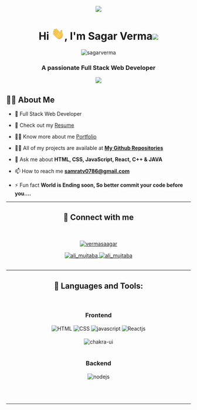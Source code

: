 <div align="center">
  <img src="https://media.giphy.com/media/M9gbBd9nbDrOTu1Mqx/giphy.gif" width="100"/>
</div>



<h1 align="center">Hi <img src="https://raw.githubusercontent.com/ABSphreak/ABSphreak/master/gifs/Hi.gif" width="35">, I'm Sagar Verma<img src="https://camo.githubusercontent.com/d3359cb00ab0b5ed8f2e1fe3fceb4fbaf3b614340f8c0db99c17b9f50b351770/68747470733a2f2f656d6f6a69732e736c61636b6d6f6a69732e636f6d2f656d6f6a69732f696d616765732f313533313834393433302f343234362f626c6f622d73756e676c61737365732e6769663f31353331383439343330" width="32"/></h1>

<p align="center"> <img src="https://komarev.com/ghpvc/?username=sagarverma&label=Profile%20views&color=0e75b6&style=flat" alt="sagarverma" />  </p>

<h3 align="center">A passionate Full Stack Web Developer</h3>



<p align="center">
  <a href="https://github.com/DenverCoder1/readme-typing-svg">
    <img src="https://readme-typing-svg.demolab.com/?lines=hi! My self Sagar Verma; I am a Full-stack%20web%20developer 👨🏻‍💻; interested in Coding![Uploading image.png…]()
♂️;Curious%20to%20learn%20new%20things !&font=Fira%20Code&center=true&width=440&height=45&color=#37bcf7&vCenter=true&size=22&pause=1000"></a>
</p>



## 🙋‍♂️ About Me

- 🔭 Full Stack Web Developer

- 📄 Check out my [Resume](https://drive.google.com/file/d/1hLlhDw7bM2v9qZQW-AZzwSeotzw-B9GZ/view?usp=sharing)

- 👨‍💻 Know more about me [Portfolio]()

- 👨‍💻 All of my projects are available at **[My Github Repositories](https://github.com/vermasaagar?tab=repositories)**

- 💬 Ask me about **HTML, CSS, JavaScript, React, C++ & JAVA**

- 📫 How to reach me **samratv0786@gmail.com**

- ⚡ Fun fact **World is Ending soon, So better commit your code before you....**


<hr />


<h2 align="center">📱 Connect with me</h2>
<br />
<div align="center">

<a href="https://www.linkedin.com/in/vermasaagar/" target="blank"><img align="center" src="https://raw.githubusercontent.com/rahuldkjain/github-profile-readme-generator/master/src/images/icons/Social/linked-in-alt.svg" alt="vermasaagar" height="30" width="40" /></a>


<a title="samratv0786@gmail.com" href="mailto: samratv0786@gmail.com">
        <img align="center" src="https://img.shields.io/badge/Gmail-D14836?style=for-the-badge&logo=gmail&logoColor=white" alt="ali_mujtaba"  />
    </a>



 <a  href="https://vermasaagar.github.io/">
        <img align="center" src="https://img.shields.io/badge/Portfolio-18A303?style=for-the-badge&logo=ionic&logoColor=white" alt="ali_mujtaba" />
    </a>

  
</div>

<br />

<hr />


<h2 align="center">🚀 Languages and Tools:</h2>
<br/>
<div align="center">
 
 <div align="center"><h3 align="center">Frontend</h3>
<img src="https://img.shields.io/badge/html5-%23E34F26.svg?style=for-the-badge&logo=html5&logoColor=white" align="center" alt="HTML">
<img src = "https://img.shields.io/badge/css3-%231572B6.svg?style=for-the-badge&logo=css3&logoColor=white" align="center" alt="CSS">
<!-- <img src = "https://tse2.mm.bing.net/th?id=OIP.JEHLmWo6_SrpHPiP4AimIwHaDt&pid=Api&P=0&h=180" align="center" alt="Tailwind-CSS"> -->
<img src ="https://img.shields.io/badge/javascript-%23323330.svg?style=for-the-badge&logo=javascript&logoColor=%23F7DF1E" align="center" alt="javascript">
<img src="https://img.shields.io/badge/React-20232A?style=for-the-badge&logo=react&logoColor=61DAFB"  align="center" alt="Reactjs" />

<br/>
<br/>
  <img src = "https://img.shields.io/badge/chakra ui-%234ED1C5.svg?style=for-the-badge&logo=chakraui&logoColor=white" align="center" alt="chakra-ui"/>
  
  
</div>
 <br/>
  <div align="center"><h3 align="center">Backend</h3> 
<img src="https://img.shields.io/badge/Node.js-339933?style=for-the-badge&logo=nodedotjs&logoColor=white" align="center" alt="nodejs" />
<!-- <img src="https://img.shields.io/badge/MongoDB-4EA94B?style=for-the-badge&logo=mongodb&logoColor=white" align="center" alt="mongodb"/> -->

</div>

<br/>

<br/>



<br/>


<hr />


